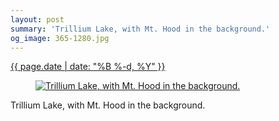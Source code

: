 ```yaml
---
layout: post
summary: 'Trillium Lake, with Mt. Hood in the background.'
og_image: 365-1280.jpg
---
```


<p>
 <time>
  <a href="/365">
   {{ page.date | date: "%B %-d, %Y" }}
  </a>
 </time>
 <a href="/365">
  <figure data-taken="8/28/2014">
   <img alt="Trillium Lake, with Mt. Hood in the background." sizes="(min-width: 700px) 50vw, calc(100vw - 2rem)" src="{{ site.assets_url }}/365-640.jpg" srcset="{{ site.assets_url }}/365-1280.jpg 1280w, {{ site.assets_url }}/365-960.jpg 960w, {{ site.assets_url }}/365-640.jpg 640w, {{ site.assets_url }}/365-320.jpg 320w"/>
  </figure>
 </a>
 <span>
  Trillium Lake, with Mt. Hood in the background.
 </span>
</p>
